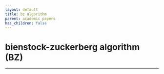 ```yaml
---
layout: default
title: bz algorithm
parent: academic papers
has_children: false
---
```


# bienstock-zuckerberg algorithm (BZ)
--------

<object data="/academic_papers/papers/bz/Bienstock_Zuckerberg_2009.pdf" type="application/pdf" width="100%" style="height:100vh"></object>
